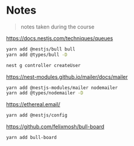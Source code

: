 # Notes

> notes taken during the course

<!-- https://gitignore.io -->
<!-- https://github.com/github/gitignore -->

https://docs.nestjs.com/techniques/queues

```sh
yarn add @nestjs/bull bull
yarn add @types/bull -D

nest g controller createUser
```

https://nest-modules.github.io/mailer/docs/mailer

```sh
yarn add @nestjs-modules/mailer nodemailer
yarn add @types/nodemailer -D
```

https://ethereal.email/

```sh
yarn add @nestjs/config
```

https://github.com/felixmosh/bull-board

```sh
yarn add bull-board
```
